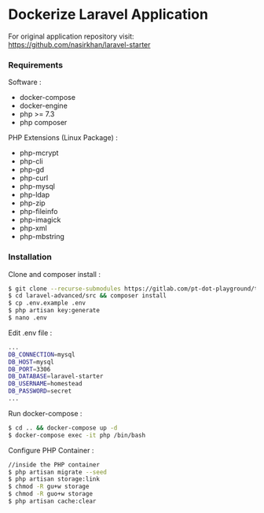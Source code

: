 # Dockerize Laravel Application

For original application repository visit:
https://github.com/nasirkhan/laravel-starter

### Requirements
Software :
- docker-compose
- docker-engine
- php >= 7.3
- php composer


PHP Extensions (Linux Package) :
- php-mcrypt 
- php-cli 
- php-gd 
- php-curl 
- php-mysql 
- php-ldap 
- php-zip 
- php-fileinfo
- php-imagick 
- php-xml
- php-mbstring

### Installation

Clone and composer install :
```sh
$ git clone --recurse-submodules https://gitlab.com/pt-dot-playground/training-devops/laravel-advanced.git
$ cd laravel-advanced/src && composer install
$ cp .env.example .env
$ php artisan key:generate
$ nano .env
```
Edit .env file :
```sh
...
DB_CONNECTION=mysql
DB_HOST=mysql
DB_PORT=3306
DB_DATABASE=laravel-starter
DB_USERNAME=homestead
DB_PASSWORD=secret
...
```
Run docker-compose :
```sh
$ cd .. && docker-compose up -d
$ docker-compose exec -it php /bin/bash
```
Configure PHP Container :
```sh
//inside the PHP container
$ php artisan migrate --seed
$ php artisan storage:link
$ chmod -R gu+w storage
$ chmod -R guo+w storage
$ php artisan cache:clear
```
